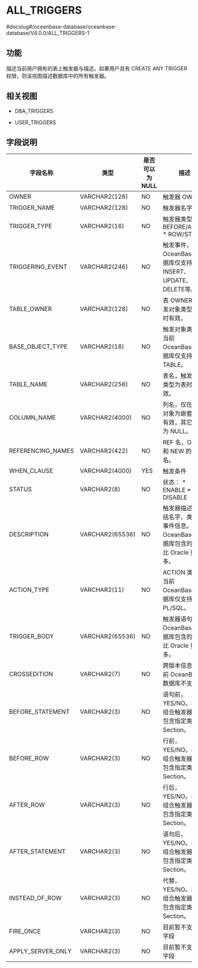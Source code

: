 ALL_TRIGGERS 
=================================
#docslug#/oceanbase-database/oceanbase-database/V4.0.0/ALL_TRIGGERS-1


功能 
-----------

描述当前用户拥有的表上触发器与描述。如果用户具有 CREATE ANY TRIGGER权限，则该视图描述数据库中的所有触发器。

相关视图 
-------------

* DBA_TRIGGERS

  

* USER_TRIGGERS

  




字段说明 
-------------



|     **字段名称**      |     **类型**      | **是否可以为 NULL** |                                                                  **描述**                                                                  |
|-------------------|-----------------|----------------|------------------------------------------------------------------------------------------------------------------------------------------|
| OWNER             | VARCHAR2(128)   | NO             | 触发器 OWNER                                                                                                                                |
| TRIGGER_NAME      | VARCHAR2(128)   | NO             | 触发器名字                                                                                                                                    |
| TRIGGER_TYPE      | VARCHAR2(16)    | NO             | 触发器类型： * BEFORE/AFTER   * ROW/STMT    |
| TRIGGERING_EVENT  | VARCHAR2(246)   | NO             | 触发事件，当前 OceanBase 数据库仅支持 INSERT、UPDATE、DELETE等。                                                                                          |
| TABLE_OWNER       | VARCHAR2(128)   | NO             | 表 OWNER，触发对象类型为表时有效。                                                                                                                     |
| BASE_OBJECT_TYPE  | VARCHAR2(18)    | NO             | 触发对象类型，当前 OceanBase 数据库仅支持 TABLE。                                                                                                        |
| TABLE_NAME        | VARCHAR2(256)   | NO             | 表名，触发对象类型为表时有效。                                                                                                                          |
| COLUMN_NAME       | VARCHAR2(4000)  | NO             | 列名，仅在触发对象为嵌套表时有效，其它情况为 NULL。                                                                                                             |
| REFERENCING_NAMES | VARCHAR2(422)   | NO             | REF 名，OLD 和 NEW 的别名。                                                                                                                     |
| WHEN_CLAUSE       | VARCHAR2(4000)  | YES            | 触发条件                                                                                                                                     |
| STATUS            | VARCHAR2(8)     | NO             | 状态： * ENABLE   * DISABLE              |
| DESCRIPTION       | VARCHAR2(65536) | NO             | 触发器描述，包括名字、类型、事件信息。 当前 OceanBase 数据库包含的信息比 Oracle 更多。                                                                    |
| ACTION_TYPE       | VARCHAR2(11)    | NO             | ACTION 类型，当前 OceanBase 数据库仅支持 PL/SQL。                                                                                                    |
| TRIGGER_BODY      | VARCHAR2(65536) | NO             | 触发器语句 当前 OceanBase 数据库包含的信息比  Oracle 更多。                                                                                 |
| CROSSEDITION      | VARCHAR2(7)     | NO             | 跨版本信息，当前 OceanBase 数据库不支持。                                                                                                               |
| BEFORE_STATEMENT  | VARCHAR2(3)     | NO             | 语句前，YES/NO。表示组合触发器是否包含指定类型的 Section。                                                                                                     |
| BEFORE_ROW        | VARCHAR2(3)     | NO             | 行前，YES/NO。表示组合触发器是否包含指定类型的 Section。                                                                                                      |
| AFTER_ROW         | VARCHAR2(3)     | NO             | 行后，YES/NO。表示组合触发器是否包含指定类型的 Section。                                                                                                      |
| AFTER_STATEMENT   | VARCHAR2(3)     | NO             | 语句后，YES/NO。表示组合触发器是否包含指定类型的 Section。                                                                                                     |
| INSTEAD_OF_ROW    | VARCHAR2(3)     | NO             | 代替，YES/NO。表示组合触发器是否包含指定类型的 Section。                                                                                                      |
| FIRE_ONCE         | VARCHAR2(3)     | NO             | 目前暂不支持该字段                                                                                                                                |
| APPLY_SERVER_ONLY | VARCHAR2(3)     | NO             | 目前暂不支持该字段                                                                                                                                |


